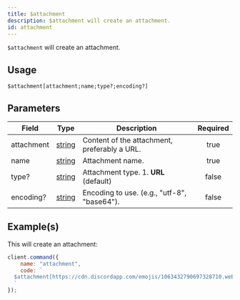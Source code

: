 ```yaml
---
title: $attachment
description: $attachment will create an attachment.
id: attachment
---
```


`$attachment` will create an attachment.

## Usage

```aoi
$attachment[attachment;name;type?;encoding?]
```

## Parameters

| Field      | Type                                                                                              | Description                                                    | Required |
| ---------- | ------------------------------------------------------------------------------------------------- | -------------------------------------------------------------- | :------: |
| attachment | [string](https://developer.mozilla.org/en-US/docs/Web/JavaScript/Reference/Global_Objects/String)  | Content of the attachment, preferably a URL.                   |   true   |
| name       | [string](https://developer.mozilla.org/en-US/docs/Web/JavaScript/Reference/Global_Objects/String)  | Attachment name.                                               |   true   |
| type?      | [string](https://developer.mozilla.org/en-US/docs/Web/JavaScript/Reference/Global_Objects/String)  | Attachment type. 1. **URL** (default)                          |  false   |
| encoding?  | [string](https://developer.mozilla.org/en-US/docs/Web/JavaScript/Reference/Global_Objects/String)  | Encoding to use. (e.g., "utf-8", "base64").                    |  false   |

## Example(s)

This will create an attachment:

```javascript
client.command({
    name: "attachment",
    code: `
  $attachment[https://cdn.discordapp.com/emojis/1063432790697328710.webp?size=96&quality=lossless;boost-icon.png;URL]
  `
});
```
